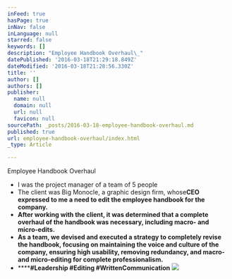 ```yaml
---
inFeed: true
hasPage: true
inNav: false
inLanguage: null
starred: false
keywords: []
description: "Employee Handbook Overhaul\_"
datePublished: '2016-03-18T21:29:18.849Z'
dateModified: '2016-03-18T21:28:56.330Z'
title: ''
author: []
authors: []
publisher:
  name: null
  domain: null
  url: null
  favicon: null
sourcePath: _posts/2016-03-18-employee-handbook-overhaul.md
published: true
url: employee-handbook-overhaul/index.html
_type: Article

---
```

Employee Handbook Overhaul 

* I was the project manager of a team of 5 people
* The client was Big Monocle, a graphic design firm, whose**CEO expressed to me a need to edit the employee handbook for the company.**
* **After working with the client, it was determined that a complete overhaul of the handbook was necessary, including macro- and micro-edits.**
* **As a team, we devised and executed a strategy to completely revise the handbook, focusing on maintaining the voice and culture of the company, ensuring high usability, removing redundancy, and macro- and micro-editing for complete professionalism.**
* ******\#Leadership \#Editing \#WrittenCommunication**
![](https://the-grid-user-content.s3-us-west-2.amazonaws.com/7876c87b-8bff-4d32-b4d7-5328fed94775.png)